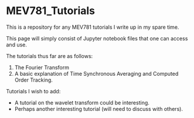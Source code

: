 # MEV781_Tutorials

This is a repository for any MEV781 tutorials I write up in my spare time.

This page will simply consist of Jupyter notebook files that one can access and use.

The tutorials thus far are as follows:
1. The Fourier Transform
2. A basic explanation of Time Synchronous Averaging and Computed Order Tracking.

Tutorials I wish to add:
- A tutorial on the wavelet transform could be interesting.
- Perhaps another interesting tutorial (will need to discuss with others).
